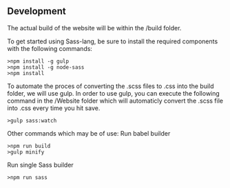 Development
------------
The actual build of the website will be within the /build folder.

To get started using Sass-lang, be sure to install the required components with the following commands:
```
>npm install -g gulp
>npm install -g node-sass
>npm install
```

To automate the proces of converting the .scss files to .css into the build folder, we will use gulp. In order to use gulp, you can execute the following command in the /Website folder which will automaticly convert the .scss file into .css every time you hit save.
```
>gulp sass:watch
```

Other commands which may be of use:
Run babel builder
```
>npm run build
>gulp minify
```

Run single Sass builder
```
>npm run sass
```
